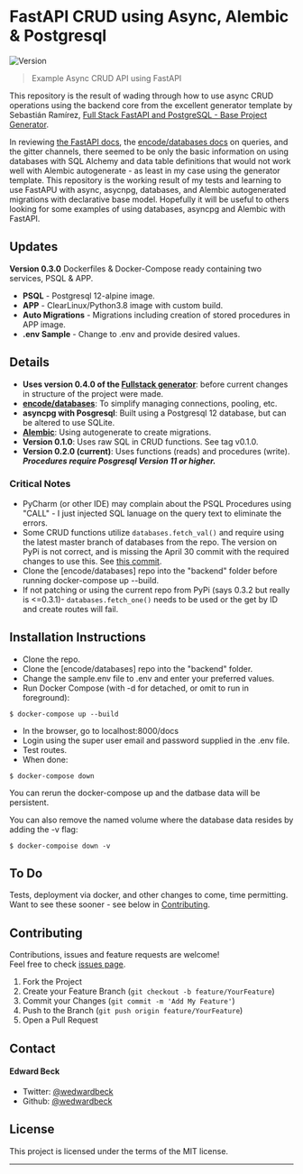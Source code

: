 # FastAPI CRUD using Async, Alembic & Postgresql

<p>
  <img alt="Version" src="https://img.shields.io/badge/version-0.3.0-blue.svg?cacheSeconds=2592000" />
</p>

> Example Async CRUD API using FastAPI

This repository is the result of wading through how to use async CRUD operations 
using the backend core from the excellent generator template by Sebastián Ramírez, 
[Full Stack FastAPI and PostgreSQL - Base Project Generator][tiangolo/fullstack].

In reviewing [the FastAPI docs][fastapidocs], the [encode/databases docs][databases-queries]
on queries, and the gitter channels, there seemed to be only the basic 
information on using databases with SQL Alchemy and data table 
definitions that would not work well with Alembic autogenerate - as least in 
my case using the generator template.  This repository is the working result
of my tests and learning to use FastAPU with async, asycnpg, databases, and Alembic 
autogenerated migrations with declarative base model.  Hopefully it will be useful 
to others looking for some examples of using databases, asyncpg and Alembic with FastAPI.

## Updates
**Version 0.3.0** Dockerfiles & Docker-Compose ready containing two services, PSQL & APP.
* **PSQL** - Postgresql 12-alpine image.
* **APP** - ClearLinux/Python3.8 image with custom build.
* **Auto Migrations** - Migrations including creation of stored procedures in APP image.
* **.env Sample** - Change to .env and provide desired values.

## Details

* **Uses version 0.4.0 of the [Fullstack generator][tiangolo/fullstack-v4]**: 
before current changes in structure of the project were made.
* **[encode/databases][databases-queries]**: To simplify managing connections, pooling, etc.   
* **asyncpg with Posgresql**: Built using a Postgresql 12 database, but can be altered to use SQLite.
* **[Alembic][alembic]**: Using autogenerate to create migrations. 
* **Version 0.1.0**: Uses raw SQL in CRUD functions.  See tag v0.1.0.
* **Version 0.2.0 (current)**: Uses functions (reads) and procedures (write).  ***Procedures require Posgresql Version 11 or higher.***

### Critical Notes
* PyCharm (or other IDE) may complain about the PSQL Procedures using "CALL" - I just injected SQL lanuage on the query text to eliminate the errors.  
* Some CRUD functions utilize `databases.fetch_val()` and require using the latest master branch of databases from the repo.  The version on PyPi is not correct, and is missing the April 30 commit with the required changes to use this.  See [this commit](https://github.com/encode/databases/commit/25e65edc369f6f016fab9e4156bdbf628a107fa7).
* Clone the [encode/databases] repo into the "backend" folder before running docker-compose up --build. 
* If not patching or using the current repo from PyPi (says 0.3.2 but really is <=0.3.1)- `databases.fetch_one()` needs to be used or the get by ID and create routes will fail.  

## Installation Instructions 
* Clone the repo.
* Clone the [encode/databases] repo into the "backend" folder.
* Change the sample.env file to .env and enter your preferred values.  
* Run Docker Compose (with -d for detached, or omit to run in foreground):
```
$ docker-compose up --build
```
* In the browser, go to localhost:8000/docs
* Login using the super user email and password supplied in the .env file.  
* Test routes. 
* When done:
```
$ docker-compose down
```
You can rerun the docker-compose up and the datbase data will be persistent.  

You can also remove the named volume where the database data resides by adding the -v flag:
```
$ docker-compoise down -v
```

## To Do

Tests, deployment via docker, and other changes to come, time permitting.
Want to see these sooner - see below in [Contributing][learnfast-contrib].

## Contributing

Contributions, issues and feature requests are welcome!<br />Feel free to check [issues page](https://github.com/wedwardbeck/lrnfast/issues).
1. Fork the Project
2. Create your Feature Branch (`git checkout -b feature/YourFeature`)
3. Commit your Changes (`git commit -m 'Add My Feature'`)
4. Push to the Branch (`git push origin feature/YourFeature`)
5. Open a Pull Request

## Contact

#### Edward Beck

- Twitter: [@wedwardbeck](https://twitter.com/wedwardbeck)
- Github: [@wedwardbeck](https://github.com/wedwardbeck)

## License

This project is licensed under the terms of the MIT license.

---
[tiangolo/fullstack]: https://github.com/tiangolo/full-stack-fastapi-postgresql
[tiangolo/fullstack-v4]: https://github.com/tiangolo/full-stack-fastapi-postgresql/tree/0.4.0
[fastapidocs]: https://fastapi.tiangolo.com/
[databases-queries]: https://www.encode.io/databases/database_queries/#queries
[databases]: https://www.encode.io/databases/database_queries/#queries
[alembic]: https://github.com/sqlalchemy/alembic
[learnfast]: https://github.com/wedwardbeck/lrnfast
[learnfast-contrib]: https://github.com/wedwardbeck/lrnfast#contributing
